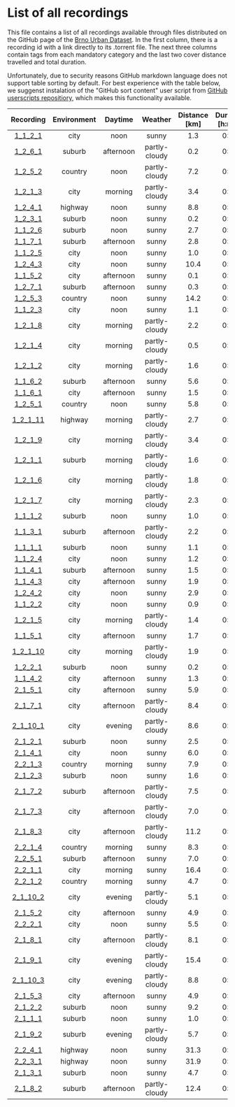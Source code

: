 # List of all recordings

This file contains a list of all recordings available through files distributed on the GitHub page of the [Brno Urban Dataset](https://github.com/RoboticsBUT/Brno-Urban-Dataset). In the first column, there is a recording id with a link directly to its .torrent file. The next three columns contain tags from each mandatory category and the last two cover distance travelled and total duration.

Unfortunately, due to security reasons GitHub markdown language does not support table sorting by default. For best experience with the table below, we suggenst instalation of the "GitHub sort content" user script from [GitHub userscripts repositiory](https://github.com/Mottie/GitHub-userscripts), which makes this functionality available.

|Recording|Environment|Daytime|Weather|Distance [km]|Duration [h:mm]|
|:---------:|:---------:|:---------:|:---------:|:---------:|:---------:|
|[1_1_2_1](https://github.com/RoboticsBUT/Brno-Urban-Dataset/blob/master/data/session_1/1_1_2_1.torrent)|city|noon|sunny|1.3|0:02|
|[1_2_6_1](https://github.com/RoboticsBUT/Brno-Urban-Dataset/blob/master/data/session_1/1_2_6_1.torrent)|suburb|afternoon|partly-cloudy|0.2|0:02|
|[1_2_5_2](https://github.com/RoboticsBUT/Brno-Urban-Dataset/blob/master/data/session_1/1_2_5_2.torrent)|country|noon|partly-cloudy|7.2|0:11|
|[1_2_1_3](https://github.com/RoboticsBUT/Brno-Urban-Dataset/blob/master/data/session_1/1_2_1_3.torrent)|city|morning|partly-cloudy|3.4|0:08|
|[1_2_4_1](https://github.com/RoboticsBUT/Brno-Urban-Dataset/blob/master/data/session_1/1_2_4_1.torrent)|highway|noon|sunny|8.8|0:16|
|[1_2_3_1](https://github.com/RoboticsBUT/Brno-Urban-Dataset/blob/master/data/session_1/1_2_3_1.torrent)|suburb|noon|sunny|0.2|0:01|
|[1_1_2_6](https://github.com/RoboticsBUT/Brno-Urban-Dataset/blob/master/data/session_1/1_1_2_6.torrent)|suburb|noon|sunny|2.7|0:05|
|[1_1_7_1](https://github.com/RoboticsBUT/Brno-Urban-Dataset/blob/master/data/session_1/1_1_7_1.torrent)|suburb|afternoon|sunny|2.8|0:06|
|[1_1_2_5](https://github.com/RoboticsBUT/Brno-Urban-Dataset/blob/master/data/session_1/1_1_2_5.torrent)|city|noon|sunny|1.0|0:03|
|[1_2_4_3](https://github.com/RoboticsBUT/Brno-Urban-Dataset/blob/master/data/session_1/1_2_4_3.torrent)|city|noon|sunny|10.4|0:21|
|[1_1_5_2](https://github.com/RoboticsBUT/Brno-Urban-Dataset/blob/master/data/session_1/1_1_5_2.torrent)|city|afternoon|sunny|0.1|0:00|
|[1_2_7_1](https://github.com/RoboticsBUT/Brno-Urban-Dataset/blob/master/data/session_1/1_2_7_1.torrent)|suburb|afternoon|sunny|0.3|0:02|
|[1_2_5_3](https://github.com/RoboticsBUT/Brno-Urban-Dataset/blob/master/data/session_1/1_2_5_3.torrent)|country|noon|sunny|14.2|0:19|
|[1_1_2_3](https://github.com/RoboticsBUT/Brno-Urban-Dataset/blob/master/data/session_1/1_1_2_3.torrent)|city|noon|sunny|1.1|0:03|
|[1_2_1_8](https://github.com/RoboticsBUT/Brno-Urban-Dataset/blob/master/data/session_1/1_2_1_8.torrent)|city|morning|partly-cloudy|2.2|0:05|
|[1_2_1_4](https://github.com/RoboticsBUT/Brno-Urban-Dataset/blob/master/data/session_1/1_2_1_4.torrent)|city|morning|partly-cloudy|0.5|0:02|
|[1_2_1_2](https://github.com/RoboticsBUT/Brno-Urban-Dataset/blob/master/data/session_1/1_2_1_2.torrent)|city|morning|partly-cloudy|1.6|0:03|
|[1_1_6_2](https://github.com/RoboticsBUT/Brno-Urban-Dataset/blob/master/data/session_1/1_1_6_2.torrent)|suburb|afternoon|sunny|5.6|0:11|
|[1_1_6_1](https://github.com/RoboticsBUT/Brno-Urban-Dataset/blob/master/data/session_1/1_1_6_1.torrent)|city|afternoon|sunny|1.5|0:04|
|[1_2_5_1](https://github.com/RoboticsBUT/Brno-Urban-Dataset/blob/master/data/session_1/1_2_5_1.torrent)|country|noon|sunny|5.8|0:15|
|[1_2_1_11](https://github.com/RoboticsBUT/Brno-Urban-Dataset/blob/master/data/session_1/1_2_1_11.torrent)|highway|morning|partly-cloudy|2.7|0:08|
|[1_2_1_9](https://github.com/RoboticsBUT/Brno-Urban-Dataset/blob/master/data/session_1/1_2_1_9.torrent)|city|morning|partly-cloudy|3.4|0:07|
|[1_2_1_1](https://github.com/RoboticsBUT/Brno-Urban-Dataset/blob/master/data/session_1/1_2_1_1.torrent)|suburb|morning|partly-cloudy|1.6|0:03|
|[1_2_1_6](https://github.com/RoboticsBUT/Brno-Urban-Dataset/blob/master/data/session_1/1_2_1_6.torrent)|city|morning|partly-cloudy|1.8|0:04|
|[1_2_1_7](https://github.com/RoboticsBUT/Brno-Urban-Dataset/blob/master/data/session_1/1_2_1_7.torrent)|city|morning|partly-cloudy|2.3|0:06|
|[1_1_1_2](https://github.com/RoboticsBUT/Brno-Urban-Dataset/blob/master/data/session_1/1_1_1_2.torrent)|suburb|noon|sunny|1.0|0:04|
|[1_1_3_1](https://github.com/RoboticsBUT/Brno-Urban-Dataset/blob/master/data/session_1/1_1_3_1.torrent)|suburb|afternoon|partly-cloudy|2.2|0:04|
|[1_1_1_1](https://github.com/RoboticsBUT/Brno-Urban-Dataset/blob/master/data/session_1/1_1_1_1.torrent)|suburb|noon|sunny|1.1|0:02|
|[1_1_2_4](https://github.com/RoboticsBUT/Brno-Urban-Dataset/blob/master/data/session_1/1_1_2_4.torrent)|city|noon|sunny|1.2|0:02|
|[1_1_4_1](https://github.com/RoboticsBUT/Brno-Urban-Dataset/blob/master/data/session_1/1_1_4_1.torrent)|suburb|afternoon|sunny|1.5|0:04|
|[1_1_4_3](https://github.com/RoboticsBUT/Brno-Urban-Dataset/blob/master/data/session_1/1_1_4_3.torrent)|city|afternoon|sunny|1.9|0:03|
|[1_2_4_2](https://github.com/RoboticsBUT/Brno-Urban-Dataset/blob/master/data/session_1/1_2_4_2.torrent)|city|noon|sunny|2.9|0:08|
|[1_1_2_2](https://github.com/RoboticsBUT/Brno-Urban-Dataset/blob/master/data/session_1/1_1_2_2.torrent)|city|noon|sunny|0.9|0:01|
|[1_2_1_5](https://github.com/RoboticsBUT/Brno-Urban-Dataset/blob/master/data/session_1/1_2_1_5.torrent)|city|morning|partly-cloudy|1.4|0:02|
|[1_1_5_1](https://github.com/RoboticsBUT/Brno-Urban-Dataset/blob/master/data/session_1/1_1_5_1.torrent)|city|afternoon|sunny|1.7|0:03|
|[1_2_1_10](https://github.com/RoboticsBUT/Brno-Urban-Dataset/blob/master/data/session_1/1_2_1_10.torrent)|city|morning|partly-cloudy|1.9|0:06|
|[1_2_2_1](https://github.com/RoboticsBUT/Brno-Urban-Dataset/blob/master/data/session_1/1_2_2_1.torrent)|suburb|noon|sunny|0.2|0:02|
|[1_1_4_2](https://github.com/RoboticsBUT/Brno-Urban-Dataset/blob/master/data/session_1/1_1_4_2.torrent)|city|afternoon|sunny|1.3|0:03|
|[2_1_5_1](https://github.com/RoboticsBUT/Brno-Urban-Dataset/blob/master/data/session_2/2_1_5_1.torrent)|city|afternoon|sunny|5.9|0:13|
|[2_1_7_1](https://github.com/RoboticsBUT/Brno-Urban-Dataset/blob/master/data/session_2/2_1_7_1.torrent)|city|afternoon|partly-cloudy|8.4|0:18|
|[2_1_10_1](https://github.com/RoboticsBUT/Brno-Urban-Dataset/blob/master/data/session_2/2_1_10_1.torrent)|city|evening|partly-cloudy|8.6|0:19|
|[2_1_2_1](https://github.com/RoboticsBUT/Brno-Urban-Dataset/blob/master/data/session_2/2_1_2_1.torrent)|suburb|noon|sunny|2.5|0:04|
|[2_1_4_1](https://github.com/RoboticsBUT/Brno-Urban-Dataset/blob/master/data/session_2/2_1_4_1.torrent)|city|noon|sunny|6.0|0:12|
|[2_2_1_3](https://github.com/RoboticsBUT/Brno-Urban-Dataset/blob/master/data/session_2/2_2_1_3.torrent)|country|morning|sunny|7.9|0:12|
|[2_1_2_3](https://github.com/RoboticsBUT/Brno-Urban-Dataset/blob/master/data/session_2/2_1_2_3.torrent)|suburb|noon|sunny|1.6|0:03|
|[2_1_7_2](https://github.com/RoboticsBUT/Brno-Urban-Dataset/blob/master/data/session_2/2_1_7_2.torrent)|suburb|afternoon|partly-cloudy|7.5|0:21|
|[2_1_7_3](https://github.com/RoboticsBUT/Brno-Urban-Dataset/blob/master/data/session_2/2_1_7_3.torrent)|city|afternoon|partly-cloudy|7.0|0:15|
|[2_1_8_3](https://github.com/RoboticsBUT/Brno-Urban-Dataset/blob/master/data/session_2/2_1_8_3.torrent)|city|afternoon|partly-cloudy|11.2|0:21|
|[2_2_1_4](https://github.com/RoboticsBUT/Brno-Urban-Dataset/blob/master/data/session_2/2_2_1_4.torrent)|country|morning|sunny|8.3|0:10|
|[2_2_5_1](https://github.com/RoboticsBUT/Brno-Urban-Dataset/blob/master/data/session_2/2_2_5_1.torrent)|suburb|afternoon|sunny|7.0|0:16|
|[2_2_1_1](https://github.com/RoboticsBUT/Brno-Urban-Dataset/blob/master/data/session_2/2_2_1_1.torrent)|city|morning|sunny|16.4|0:19|
|[2_2_1_2](https://github.com/RoboticsBUT/Brno-Urban-Dataset/blob/master/data/session_2/2_2_1_2.torrent)|country|morning|sunny|4.7|0:06|
|[2_1_10_2](https://github.com/RoboticsBUT/Brno-Urban-Dataset/blob/master/data/session_2/2_1_10_2.torrent)|city|evening|partly-cloudy|5.1|0:14|
|[2_1_5_2](https://github.com/RoboticsBUT/Brno-Urban-Dataset/blob/master/data/session_2/2_1_5_2.torrent)|city|afternoon|sunny|4.9|0:16|
|[2_2_2_1](https://github.com/RoboticsBUT/Brno-Urban-Dataset/blob/master/data/session_2/2_2_2_1.torrent)|city|noon|sunny|5.5|0:07|
|[2_1_8_1](https://github.com/RoboticsBUT/Brno-Urban-Dataset/blob/master/data/session_2/2_1_8_1.torrent)|city|afternoon|partly-cloudy|8.1|0:16|
|[2_1_9_1](https://github.com/RoboticsBUT/Brno-Urban-Dataset/blob/master/data/session_2/2_1_9_1.torrent)|city|evening|partly-cloudy|15.4|0:23|
|[2_1_10_3](https://github.com/RoboticsBUT/Brno-Urban-Dataset/blob/master/data/session_2/2_1_10_3.torrent)|city|evening|partly-cloudy|8.8|0:17|
|[2_1_5_3](https://github.com/RoboticsBUT/Brno-Urban-Dataset/blob/master/data/session_2/2_1_5_3.torrent)|city|afternoon|sunny|4.9|0:12|
|[2_1_2_2](https://github.com/RoboticsBUT/Brno-Urban-Dataset/blob/master/data/session_2/2_1_2_2.torrent)|suburb|noon|sunny|9.2|0:18|
|[2_1_1_1](https://github.com/RoboticsBUT/Brno-Urban-Dataset/blob/master/data/session_2/2_1_1_1.torrent)|suburb|noon|sunny|1.0|0:02|
|[2_1_9_2](https://github.com/RoboticsBUT/Brno-Urban-Dataset/blob/master/data/session_2/2_1_9_2.torrent)|suburb|evening|partly-cloudy|5.7|0:10|
|[2_2_4_1](https://github.com/RoboticsBUT/Brno-Urban-Dataset/blob/master/data/session_2/2_2_4_1.torrent)|highway|noon|sunny|31.3|0:20|
|[2_2_3_1](https://github.com/RoboticsBUT/Brno-Urban-Dataset/blob/master/data/session_2/2_2_3_1.torrent)|highway|noon|sunny|31.9|0:23|
|[2_1_3_1](https://github.com/RoboticsBUT/Brno-Urban-Dataset/blob/master/data/session_2/2_1_3_1.torrent)|suburb|noon|sunny|4.7|0:10|
|[2_1_8_2](https://github.com/RoboticsBUT/Brno-Urban-Dataset/blob/master/data/session_2/2_1_8_2.torrent)|suburb|afternoon|partly-cloudy|12.4|0:16|
